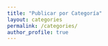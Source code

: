 ```yaml
---
title: "Publicar por Categoría"
layout: categories
permalink: /categories/
author_profile: true
---
```

